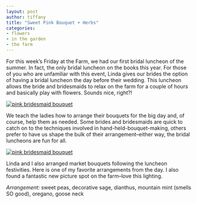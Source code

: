 ```yaml
---
layout: post
author: tiffany
title: "Sweet Pink Bouquet + Herbs"
categories: 
- flowers
- in the garden
- the farm
---
```


For this week’s Friday at the Farm, we had our first bridal luncheon of the summer. In fact, the only bridal luncheon on the books this year. For those of you who are unfamiliar with this event, Linda gives our brides the option of having a bridal luncheon the day before their wedding. This luncheon allows the bride and bridesmaids to relax on the farm for a couple of hours and basically play with flowers. Sounds nice, right?!

[![pink bridesmaid bouquet](jekyll_uploads/2012/06/pinkbridesmaidbouquet-2-575x382.jpg "pinkbridesmaidbouquet (2)")](http://www.sweetpeonies.com/2012/06/sweet-pink-bouquet-herbs/pinkbridesmaidbouquet-2/)

We teach the ladies how to arrange their bouquets for the big day and, of course, help them as needed. Some brides and bridesmaids are quick to catch on to the techniques involved in hand-held-bouquet-making, others prefer to have us shape the bulk of their arrangement–either way, the bridal luncheons are fun for all.

[![pink bridesmaid bouquet](jekyll_uploads/2012/06/pinkbridesmaidbouquet-4.jpg "pinkbridesmaidbouquet (4)")](http://www.sweetpeonies.com/2012/06/sweet-pink-bouquet-herbs/pinkbridesmaidbouquet-4/)

Linda and I also arranged market bouquets following the luncheon festivities. Here is one of my favorite arrangements from the day. I also found a fantastic new picture spot on the farm–love this lighting.

_Arrangement:_ sweet peas, decorative sage, dianthus, mountain mint (smells SO good), oregano, goose neck